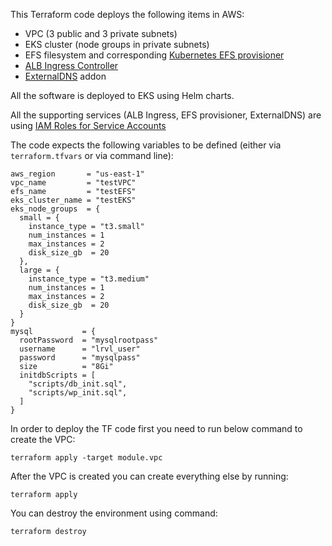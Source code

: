 This Terraform code deploys the following items in AWS:
- VPC (3 public and 3 private subnets)
- EKS cluster (node groups in private subnets)
- EFS filesystem and corresponding [Kubernetes EFS provisioner](https://docs.aws.amazon.com/eks/latest/userguide/efs-csi.html)
- [ALB Ingress Controller](https://docs.aws.amazon.com/eks/latest/userguide/aws-load-balancer-controller.html)
- [ExternalDNS](https://aws.amazon.com/premiumsupport/knowledge-center/eks-set-up-externaldns) addon

All the software is deployed to EKS using Helm charts.

All the supporting services (ALB Ingress, EFS provisioner, ExternalDNS) are using [IAM Roles for Service Accounts](https://docs.aws.amazon.com/eks/latest/userguide/iam-roles-for-service-accounts.html)

The code expects the following variables to be defined (either via `terraform.tfvars` or via command line):
```
aws_region       = "us-east-1"
vpc_name         = "testVPC"
efs_name         = "testEFS"
eks_cluster_name = "testEKS"
eks_node_groups  = {
  small = {
    instance_type = "t3.small"
    num_instances = 1
    max_instances = 2
    disk_size_gb  = 20
  },
  large = {
    instance_type = "t3.medium"
    num_instances = 1
    max_instances = 2
    disk_size_gb  = 20
  }
}
mysql           = {
  rootPassword  = "mysqlrootpass"
  username      = "lrvl_user"
  password      = "mysqlpass"
  size          = "8Gi"
  initdbScripts = [
    "scripts/db_init.sql",
    "scripts/wp_init.sql",
  ]
}
```

In order to deploy the TF code first you need to run below command to create the VPC:
```
terraform apply -target module.vpc
```
After the VPC is created you can create everything else by running:
```
terraform apply
```
You can destroy the environment using command:
```
terraform destroy
```
